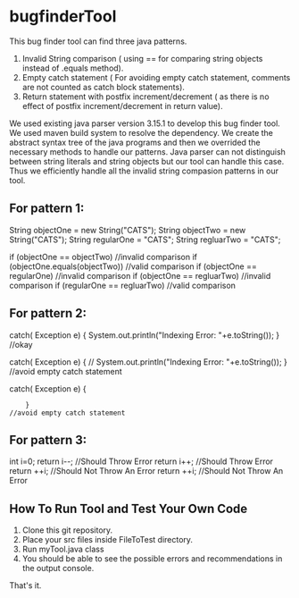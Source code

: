# bugfinderTool

This bug finder tool can find three java patterns.

1. Invalid String comparison ( using == for comparing string objects instead of .equals method).
2. Empty catch statement ( For avoiding empty catch statement, comments are not counted as catch block statements).
3. Return statement with postfix increment/decrement ( as there is no effect of postfix increment/decrement in return value).

We used existing java parser version 3.15.1 to develop this bug finder tool. We used maven build system to resolve the dependency. We create the abstract syntax tree of the java programs and then we overrided the necessary methods to handle our patterns. Java parser can not distinguish between string literals and string objects but our tool can handle this case. Thus we efficiently handle all the invalid string compasion patterns in our tool.


For pattern 1:
------------------------------------------------------------------------------------------------------------------------

String objectOne = new String("CATS");
String objectTwo = new String("CATS");
String regularOne = "CATS";
String regluarTwo = "CATS";



if (objectOne == objectTwo)                                                            //invalid comparison
if (objectOne.equals(objectTwo))                                                       //valid comparison
if (objectOne == regularOne)                                                           //invalid comparison
if (objectOne == regluarTwo)                                                           //invalid comparison
if (regularOne == regluarTwo)                                                          //valid comparison

For pattern 2:
------------------------------------------------------------------------------------------------------------------------
catch( Exception e) {
            System.out.println("Indexing Error: "+e.toString());
        }                                                           //okay

catch( Exception e) {
           // System.out.println("Indexing Error: "+e.toString());
        }                                                           //avoid empty catch statement

catch( Exception e) {

        }                                                            //avoid empty catch statement


For pattern 3:
------------------------------------------------------------------------------------------------------------------------
int i=0;
return i--;                                                                     //Should Throw Error
return i++;                                                                     //Should Throw Error
return ++i;                                                                     //Should Not Throw An Error
return ++i;                                                                     //Should Not Throw An Error




How To Run Tool and Test Your Own Code
-------------------------------------

1. Clone this git repository.
2. Place your src files inside FileToTest directory.
3. Run myTool.java class
4. You should be able to see the possible errors and recommendations in the output console.

That's it.



